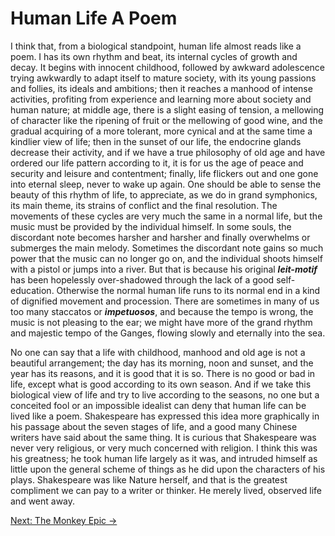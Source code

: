 # Human Life A Poem

I think that, from a biological standpoint, human life almost reads like a poem.
I has its own rhythm and beat, its internal cycles of growth and decay. It
begins with innocent childhood, followed by awkward adolescence trying awkwardly
to adapt itself to mature society, with its young passions and follies, its
ideals and ambitions; then it reaches a manhood of intense activities, profiting
from experience and learning more about society and human nature; at middle age,
there is a slight easing of tension, a mellowing of character like the ripening
of fruit or the mellowing of good wine, and the gradual acquiring of a more
tolerant, more cynical and at the same time a kindlier view of life; then in the
sunset of our life, the endocrine glands decrease their activity, and if we have
a true philosophy of old age and have ordered our life pattern according to it,
it is for us the age of peace and security and leisure and contentment; finally,
life flickers out and one gone into eternal sleep, never to wake up again. One
should be able to sense the beauty of this rhythm of life, to appreciate, as we
do in grand symphonics, its main theme, its strains of conflict and the final
resolution. The movements of these cycles are very much the same in a normal
life, but the music must be provided by the individual himself. In some souls,
the discordant note becomes harsher and harsher and finally overwhelms or
submerges the main melody. Sometimes the discordant note gains so much power
that the music can no longer go on, and the individual shoots himself with a
pistol or jumps into a river. But that is because his original ***leit-motif***
has been hopelessly over-shadowed through the lack of a good self-education.
Otherwise the normal human life runs to its normal end in a kind of dignified
movement and procession. There are sometimes in many of us too many staccatos or
***impetuosos***, and because the tempo is wrong, the music is not pleasing to
the ear; we might have more of the grand rhythm and majestic tempo of the
Ganges, flowing slowly and eternally into the sea.

No one can say that a life with childhood, manhood and old age is not a
beautiful arrangement; the day has its morning, noon and sunset, and the year
has its reasons, and it is good that it is so. There is no good or bad in life,
except what is good according to its own season. And if we take this biological
view of life and try to live according to the seasons, no one but a conceited
fool or an impossible idealist can deny that human life can be lived like a
poem. Shakespeare has expressed this idea more graphically in his passage about
the seven stages of life, and a good many Chinese writers have said about the
same thing. It is curious that Shakespeare was never very religious, or very
much concerned with religion. I think this was his greatness; he took human life
largely as it was, and intruded himself as little upon the general scheme of
things as he did upon the characters of his plays. Shakespeare was like Nature
herself, and that is the greatest compliment we can pay to a writer or thinker.
He merely lived, observed life and went away.

[Next: The Monkey Epic &rarr;](https://github.com/thaicuc/the-importance-of-living/blob/master/contents/07-the-monkey-epic.md)
